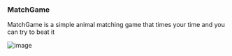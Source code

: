 ### MatchGame

MatchGame is a simple animal matching game that times your time and you can try to beat it

![image](https://github.com/user-attachments/assets/b39717dc-1224-4e9a-a53a-569b40cf46bd)
